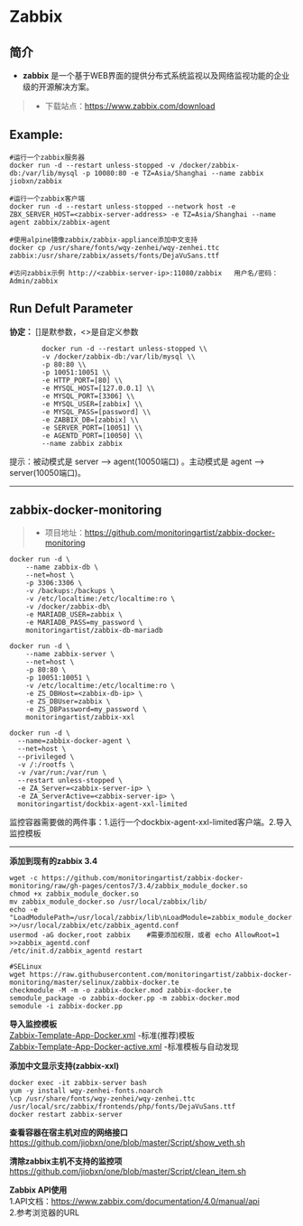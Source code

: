 Zabbix
===
## 简介
* **zabbix** 是一个基于WEB界面的提供分布式系统监视以及网络监视功能的企业级的开源解决方案。
> * 下载站点：https://www.zabbix.com/download


## Example:

    #运行一个zabbix服务器
    docker run -d --restart unless-stopped -v /docker/zabbix-db:/var/lib/mysql -p 10080:80 -e TZ=Asia/Shanghai --name zabbix jiobxn/zabbix

    #运行一个zabbix客户端
    docker run -d --restart unless-stopped --network host -e ZBX_SERVER_HOST=<zabbix-server-address> -e TZ=Asia/Shanghai --name agent zabbix/zabbix-agent

    #使用alpine镜像zabbix/zabbix-appliance添加中文支持
    docker cp /usr/share/fonts/wqy-zenhei/wqy-zenhei.ttc zabbix:/usr/share/zabbix/assets/fonts/DejaVuSans.ttf

    #访问zabbix示例 http://<zabbix-server-ip>:11080/zabbix   用户名/密码：Admin/zabbix

## Run Defult Parameter
**协定：** []是默参数，<>是自定义参数

			docker run -d --restart unless-stopped \\
			-v /docker/zabbix-db:/var/lib/mysql \\
			-p 80:80 \\
			-p 10051:10051 \\
			-e HTTP_PORT=[80] \\
			-e MYSQL_HOST=[127.0.0.1] \\
			-e MYSQL_PORT=[3306] \\
			-e MYSQL_USER=[zabbix] \\
			-e MYSQL_PASS=[password] \\
			-e ZABBIX_DB=[zabbix] \\
			-e SERVER_PORT=[10051] \\
			-e AGENTD_PORT=[10050] \\
			--name zabbix zabbix

提示：被动模式是 server --> agent(10050端口) 。主动模式是 agent --> server(10050端口)。

****

## zabbix-docker-monitoring
> * 项目地址：https://github.com/monitoringartist/zabbix-docker-monitoring

	docker run -d \
		--name zabbix-db \
		--net=host \
		-p 3306:3306 \
		-v /backups:/backups \
		-v /etc/localtime:/etc/localtime:ro \
		-v /docker/zabbix-db\
		-e MARIADB_USER=zabbix \
		-e MARIADB_PASS=my_password \
		monitoringartist/zabbix-db-mariadb

	docker run -d \
		--name zabbix-server \
		--net=host \
		-p 80:80 \
		-p 10051:10051 \
		-v /etc/localtime:/etc/localtime:ro \
		-e ZS_DBHost=<zabbix-db-ip> \
		-e ZS_DBUser=zabbix \
		-e ZS_DBPassword=my_password \
		monitoringartist/zabbix-xxl

	docker run -d \
	  --name=zabbix-docker-agent \
	  --net=host \
	  --privileged \
	  -v /:/rootfs \
	  -v /var/run:/var/run \
	  --restart unless-stopped \
	  -e ZA_Server=<zabbix-server-ip> \
	  -e ZA_ServerActive=<zabbix-server-ip> \
	  monitoringartist/dockbix-agent-xxl-limited

监控容器需要做的两件事：1.运行一个dockbix-agent-xxl-limited客户端。2.导入监控模板

****

**添加到现有的zabbix 3.4**

    wget -c https://github.com/monitoringartist/zabbix-docker-monitoring/raw/gh-pages/centos7/3.4/zabbix_module_docker.so
    chmod +x zabbix_module_docker.so
    mv zabbix_module_docker.so /usr/local/zabbix/lib/
    echo -e "LoadModulePath=/usr/local/zabbix/lib\nLoadModule=zabbix_module_docker.so" >>/usr/local/zabbix/etc/zabbix_agentd.conf
    usermod -aG docker,root zabbix    #需要添加权限，或者 echo AllowRoot=1 >>zabbix_agentd.conf
    /etc/init.d/zabbix_agentd restart
    
    #SELinux
    wget https://raw.githubusercontent.com/monitoringartist/zabbix-docker-monitoring/master/selinux/zabbix-docker.te
    checkmodule -M -m -o zabbix-docker.mod zabbix-docker.te
    semodule_package -o zabbix-docker.pp -m zabbix-docker.mod
    semodule -i zabbix-docker.pp

**导入监控模板**  
[Zabbix-Template-App-Docker.xml](https://raw.githubusercontent.com/monitoringartist/zabbix-docker-monitoring/master/template/Zabbix-Template-App-Docker.xml) -标准(推荐)模板  
[Zabbix-Template-App-Docker-active.xml](https://raw.githubusercontent.com/monitoringartist/zabbix-docker-monitoring/master/template/Zabbix-Template-App-Docker-active.xml) -标准模板与自动发现


**添加中文显示支持(zabbix-xxl)**

    docker exec -it zabbix-server bash
    yum -y install wqy-zenhei-fonts.noarch
    \cp /usr/share/fonts/wqy-zenhei/wqy-zenhei.ttc /usr/local/src/zabbix/frontends/php/fonts/DejaVuSans.ttf
    docker restart zabbix-server

**查看容器在宿主机对应的网络接口**  
https://github.com/jiobxn/one/blob/master/Script/show_veth.sh

**清除zabbix主机不支持的监控项**  
https://github.com/jiobxn/one/blob/master/Script/clean_item.sh

**Zabbix API使用**  
1.API文档：https://www.zabbix.com/documentation/4.0/manual/api  
2.参考浏览器的URL
